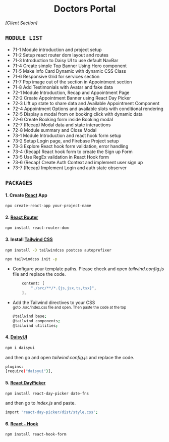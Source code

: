 <div align='center'>

# Doctors Portal
</div>

<p align='left'><i>[Client Section]</i></p>

## `MODULE LIST`
- 71-1 Module introduction and project setup
- 71-2 Setup react router dom layout and routes
- 71-3 Introduction to Daisy UI to use default NavBar
- 71-4 Create simple Top Banner Using Hero component
- 71-5 Make Info Card Dynamic with dynamic CSS Class
- 71-6 Responsive Grid for services section
- 71-7 Pop image out of the section in Appointment section
- 71-8 Add Testimonials with Avatar and fake data
- 72-1 Module Introduction, Recap and Appointment Page
- 72-2 Create Appointment Banner using React Day Picker
- 72-3 Lift up state to share data and Available Appointment Component
- 72-4 Appointment Options and available slots with conditional rendering
- 72-5 Display a modal from on booking click with dynamic data
- 72-6 Create Booking form inside Booking modal
- 72-7 (Recap) Modal data and state interactions
- 72-8 Module summary and Close Modal
- 73-1 Module Introduction and react hook form setup
- 73-2 Setup Login page, and Firebase Project setup
- 73-3 Explore React hook form validation, error handling
- 73-4 (Recap) React hook form to create the Sign up Form
- 73-5 Use RegEx validation in React Hook form
- 73-6 (Recap) Create Auth Context and implement user sign up
- 73-7 (Recap) Implement Login and auth state observer
## `PACKAGES`
#### 1. Create [React](https://reactjs.org/) App
```bash
npx create-react-app your-project-name
```

#### 2. [React Router](https://reactrouter.com/en/main)
```bash
npm install react-router-dom
```


#### 3. Install [Tailwind CSS]((https://tailwindcss.com/docs/guides/create-react-app))
```bash
npm install -D tailwindcss postcss autoprefixer

npx tailwindcss init -p
```

- Configure your template paths.
  Please check and open <i>tailwind.config.js</i> file and replace the code.
    ```bash
        content: [
            "./src/**/*.{js,jsx,ts,tsx}",
        ],
    ```

- Add the Tailwind directives to your CSS <br>
<small>goto ./src/index.css file and open. Then paste the code at the top</small>
    ```bash
    @tailwind base;
    @tailwind components;
    @tailwind utilities;
    ```

#### 4. [DaisyUI](https://daisyui.com/)
```bash
npm i daisyui
```
and then go and open <i>tailwind.config.js</i> and replace the code.

```bash
plugins:
[require("daisyui")],
```

#### 5. [React DayPicker](https://react-day-picker.js.org/)
```bash
npm install react-day-picker date-fns
```

and then go to <i>index.js</i> and paste.
```bash
import 'react-day-picker/dist/style.css';
```


#### 6. [React - Hook](https://react-hook-form.com/)
```bash
npm install react-hook-form
```
